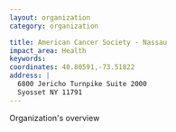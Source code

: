 ```yaml
---
layout: organization
category: organization

title: American Cancer Society - Nassau
impact_area: Health
keywords: 
coordinates: 40.80591,-73.51822
address: |
  6800 Jericho Turnpike Suite 2000
  Syosset NY 11791
---
```

Organization's overview
